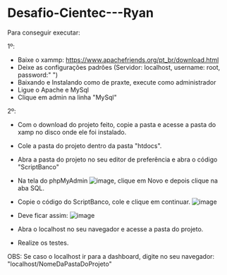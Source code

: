 # Desafio-Cientec---Ryan

Para conseguir executar:

1º: 
  - Baixe o xammp: https://www.apachefriends.org/pt_br/download.html
  - Deixe as configurações padrões (Servidor: localhost, username: root, password:" ")
  - Baixando e Instalando como de praxte, execute como administrador
  - Ligue o Apache e MySql
  - Clique em admin na linha "MySql"

2º:
  - Com o download do projeto feito, copie a pasta e acesse a pasta do xamp no disco onde ele foi instalado.
  - Cole a pasta do projeto dentro da pasta "htdocs".
  - Abra a pasta do projeto no seu editor de preferência e abra o código "ScriptBanco"
  - Na tela do phpMyAdmin ![image](https://github.com/ryanmarques1/Desafio-Cientec---Ryan/assets/47296650/18ddfcf4-28eb-4b6f-9c44-5980b4457f33), clique em Novo e depois clique na aba SQL.
  - Copie o código do ScriptBanco, cole e clique em continuar. ![image](https://github.com/ryanmarques1/Desafio-Cientec---Ryan/assets/47296650/52c86b7e-e0ce-4d74-a83b-99d221fc3d55)
  - Deve ficar assim:
    ![image](https://github.com/ryanmarques1/Desafio-Cientec---Ryan/assets/47296650/a54ba0d6-6d1b-435e-8c3a-ff8ceb2a3b47)

  - Abra o localhost no seu navegador e acesse a pasta do projeto.
  - Realize os testes.


OBS: Se caso o localhost ir para a dashboard, digite no seu navegador: "localhost/NomeDaPastaDoProjeto"
